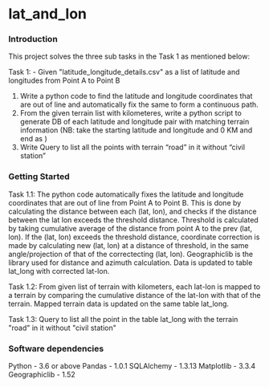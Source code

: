 # lat_and_lon

### Introduction
This project solves the three sub tasks in the Task 1 as mentioned below:

Task 1: - Given "latitude_longitude_details.csv" as a list of latitude and longitudes from
Point A to Point B
1. Write a python code to find the latitude and longitude coordinates that are out of line and
automatically fix the same to form a continuous path.
2. From the given terrain list with kilometeres, write a python script to generate DB of each
latitude and longitude pair with matching terrain information (NB: take the starting
latitude and longitude and 0 KM and end as )
3. Write Query to list all the points with terrain “road” in it without “civil station”

### Getting Started
Task 1.1: The python code automatically fixes the latitude and longitude coordinates that are out of line from Point A to Point B.
This is done by calculating the distance between each (lat, lon), and checks if the distance between the lat lon exceeds the threshold distance.
Threshold is calculated by taking cumulative average of the distance from point A to the prev (lat, lon).
If the (lat, lon) exceeds the threshold distance, coordinate correction is made by calculating new (lat, lon) at a distance of threshold, in the same angle/projection of that of the correctecting (lat, lon). Geographiclib is the library used for distance and azimuth calculation.
Data is updated to table lat_long with corrected lat-lon.

Task 1.2: From given list of terrain with kilometers, each lat-lon is mapped to a terrain by comparing the cumulative distance of the lat-lon with that of the terrain.
Mapped terrain data is updated on the same table lat_long.

Task 1.3: Query to list all the point in the table lat_long with the terrain "road" in it without "civil station"

### Software dependencies
Python - 3.6 or above
Pandas - 1.0.1
SQLAlchemy - 1.3.13
Matplotlib - 3.3.4
Geographiclib - 1.52
